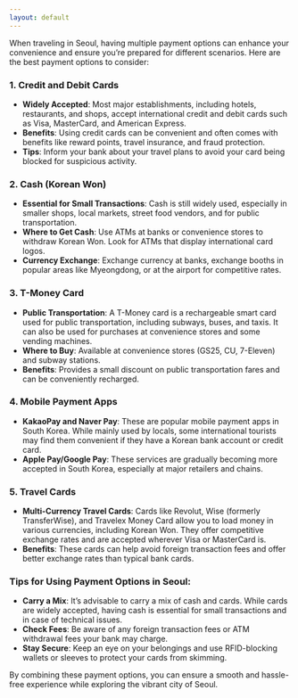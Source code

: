 ```yaml
---
layout: default
---
```

When traveling in Seoul, having multiple payment options can enhance your convenience and ensure you’re prepared for different scenarios. Here are the best payment options to consider:

### 1. **Credit and Debit Cards**
- **Widely Accepted**: Most major establishments, including hotels, restaurants, and shops, accept international credit and debit cards such as Visa, MasterCard, and American Express.
- **Benefits**: Using credit cards can be convenient and often comes with benefits like reward points, travel insurance, and fraud protection.
- **Tips**: Inform your bank about your travel plans to avoid your card being blocked for suspicious activity.

### 2. **Cash (Korean Won)**
- **Essential for Small Transactions**: Cash is still widely used, especially in smaller shops, local markets, street food vendors, and for public transportation.
- **Where to Get Cash**: Use ATMs at banks or convenience stores to withdraw Korean Won. Look for ATMs that display international card logos.
- **Currency Exchange**: Exchange currency at banks, exchange booths in popular areas like Myeongdong, or at the airport for competitive rates.

### 3. **T-Money Card**
- **Public Transportation**: A T-Money card is a rechargeable smart card used for public transportation, including subways, buses, and taxis. It can also be used for purchases at convenience stores and some vending machines.
- **Where to Buy**: Available at convenience stores (GS25, CU, 7-Eleven) and subway stations.
- **Benefits**: Provides a small discount on public transportation fares and can be conveniently recharged.

### 4. **Mobile Payment Apps**
- **KakaoPay and Naver Pay**: These are popular mobile payment apps in South Korea. While mainly used by locals, some international tourists may find them convenient if they have a Korean bank account or credit card.
- **Apple Pay/Google Pay**: These services are gradually becoming more accepted in South Korea, especially at major retailers and chains.

### 5. **Travel Cards**
- **Multi-Currency Travel Cards**: Cards like Revolut, Wise (formerly TransferWise), and Travelex Money Card allow you to load money in various currencies, including Korean Won. They offer competitive exchange rates and are accepted wherever Visa or MasterCard is.
- **Benefits**: These cards can help avoid foreign transaction fees and offer better exchange rates than typical bank cards.

### Tips for Using Payment Options in Seoul:
- **Carry a Mix**: It’s advisable to carry a mix of cash and cards. While cards are widely accepted, having cash is essential for small transactions and in case of technical issues.
- **Check Fees**: Be aware of any foreign transaction fees or ATM withdrawal fees your bank may charge.
- **Stay Secure**: Keep an eye on your belongings and use RFID-blocking wallets or sleeves to protect your cards from skimming.

By combining these payment options, you can ensure a smooth and hassle-free experience while exploring the vibrant city of Seoul.

